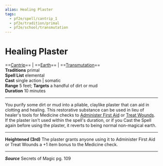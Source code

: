 ```yaml
---
alias: Healing Plaster
tags:
  - pf2e/spell/cantrip_1
  - pf2e/tradition/primal
  - pf2e/school/transmutation
---
```


# Healing Plaster

==[Cantrip](Cantrip.md)== | ==[Earth](Earth.md)== | ==[Transmutation](Transmutation.md)==  
__Traditions__ primal  
__Spell List__ elemental  
__Cast__ single action | somatic  
__Range__ 5 feet; __Targets__ a handful of dirt or mud  
__Duration__ 10 minutes

---

You purify some dirt or mud into a pliable, claylike plaster that can aid in clotting and healing. This restorative substance can be used in lieu of healer's tools for Medicine checks to [Administer First Aid](Administer-First-Aid.md) or [Treat Wounds](Treat%20Wounds.md). If the plaster isn't used within the spell's duration, or if you Cast the Spell again before using the plaster, it reverts to being normal non-magical earth.

---

__Heightened (3rd)__ The plaster grants anyone using it to Administer First Aid or Treat Wounds a +1 item bonus to the Medicine check.

---

___Source___ Secrets of Magic pg. 109
